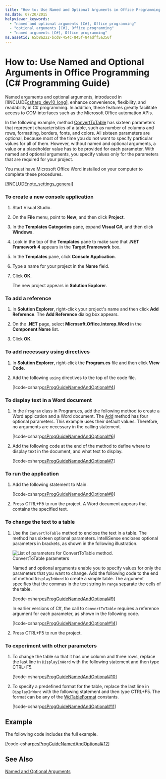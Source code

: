 ```yaml
---
title: "How to: Use Named and Optional Arguments in Office Programming (C# Programming Guide)"
ms.date: 07/20/2015
helpviewer_keywords: 
  - "named and optional arguments [C#], Office programming"
  - "optional arguments [C#], Office programming"
  - "named arguments [C#], Office programming"
ms.assetid: 65b8a222-bcd8-454c-845f-84adff5a356f
---
```

# How to: Use Named and Optional Arguments in Office Programming (C# Programming Guide)
Named arguments and optional arguments, introduced in [!INCLUDE[csharp_dev10_long](~/includes/csharp-dev10-long-md.md)], enhance convenience, flexibility, and readability in C# programming. In addition, these features greatly facilitate access to COM interfaces such as the Microsoft Office automation APIs.  
  
 In the following example, method [ConvertToTable](https://msdn.microsoft.com/library/bb216993.aspx) has sixteen parameters that represent characteristics of a table, such as number of columns and rows, formatting, borders, fonts, and colors. All sixteen parameters are optional, because most of the time you do not want to specify particular values for all of them. However, without named and optional arguments, a value or a placeholder value has to be provided for each parameter. With named and optional arguments, you specify values only for the parameters that are required for your project.  
  
 You must have Microsoft Office Word installed on your computer to complete these procedures.  
  
[!INCLUDE[note_settings_general](~/includes/note-settings-general-md.md)]  
  
### To create a new console application  
  
1. Start Visual Studio.  
  
2. On the **File** menu, point to **New**, and then click **Project**.  
  
3. In the **Templates Categories** pane, expand **Visual C#**, and then click **Windows**.  
  
4. Look in the top of the **Templates** pane to make sure that **.NET Framework 4** appears in the **Target Framework** box.  
  
5. In the **Templates** pane, click **Console Application**.  
  
6. Type a name for your project in the **Name** field.  
  
7. Click **OK**.  
  
    The new project appears in **Solution Explorer**.  
  
### To add a reference  
  
1. In **Solution Explorer**, right-click your project's name and then click **Add Reference**. The **Add Reference** dialog box appears.  
  
2. On the **.NET** page, select **Microsoft.Office.Interop.Word** in the **Component Name** list.  
  
3. Click **OK**.  
  
### To add necessary using directives  
  
1. In **Solution Explorer**, right-click the **Program.cs** file and then click **View Code**.  
  
2. Add the following `using` directives to the top of the code file.  
  
    [!code-csharp[csProgGuideNamedAndOptional#4](../../../csharp/programming-guide/classes-and-structs/codesnippet/CSharp/how-to-use-named-and-optional-arguments-in-office-programming_1.cs)]  
  
### To display text in a Word document  
  
1. In the `Program` class in Program.cs, add the following method to create a Word application and a Word document. The [Add](https://msdn.microsoft.com/library/microsoft.office.interop.word.documents.add.aspx) method has four optional parameters. This example uses their default values. Therefore, no arguments are necessary in the calling statement.  
  
    [!code-csharp[csProgGuideNamedAndOptional#6](../../../csharp/programming-guide/classes-and-structs/codesnippet/CSharp/how-to-use-named-and-optional-arguments-in-office-programming_2.cs)]  
  
2. Add the following code at the end of the method to define where to display text in the document, and what text to display.  
  
    [!code-csharp[csProgGuideNamedAndOptional#7](../../../csharp/programming-guide/classes-and-structs/codesnippet/CSharp/how-to-use-named-and-optional-arguments-in-office-programming_3.cs)]  
  
### To run the application  
  
1. Add the following statement to Main.  
  
    [!code-csharp[csProgGuideNamedAndOptional#8](../../../csharp/programming-guide/classes-and-structs/codesnippet/CSharp/how-to-use-named-and-optional-arguments-in-office-programming_4.cs)]  
  
2. Press CTRL+F5 to run the project. A Word document appears that contains the specified text.  
  
### To change the text to a table  
  
1. Use the `ConvertToTable` method to enclose the text in a table. The method has sixteen optional parameters. IntelliSense encloses optional parameters in brackets, as shown in the following illustration.  
  
    ![List of parameters for ConvertToTable method.](../../../csharp/programming-guide/classes-and-structs/media/convert_tableparameters.png "Convert_TableParameters")  
   ConvertToTable parameters  
  
    Named and optional arguments enable you to specify values for only the parameters that you want to change. Add the following code to the end of method `DisplayInWord` to create a simple table. The argument specifies that the commas in the text string in `range` separate the cells of the table.  
  
    [!code-csharp[csProgGuideNamedAndOptional#9](../../../csharp/programming-guide/classes-and-structs/codesnippet/CSharp/how-to-use-named-and-optional-arguments-in-office-programming_5.cs)]  
  
    In earlier versions of C#, the call to `ConvertToTable` requires a reference argument for each parameter, as shown in the following code.  
  
    [!code-csharp[csProgGuideNamedAndOptional#14](../../../csharp/programming-guide/classes-and-structs/codesnippet/CSharp/how-to-use-named-and-optional-arguments-in-office-programming_6.cs)]  
  
2. Press CTRL+F5 to run the project.  
  
### To experiment with other parameters  
  
1. To change the table so that it has one column and three rows, replace the last line in `DisplayInWord` with the following statement and then type CTRL+F5.  
  
    [!code-csharp[csProgGuideNamedAndOptional#10](../../../csharp/programming-guide/classes-and-structs/codesnippet/CSharp/how-to-use-named-and-optional-arguments-in-office-programming_7.cs)]  
  
2. To specify a predefined format for the table, replace the last line in `DisplayInWord` with the following statement and then type CTRL+F5. The format can be any of the [WdTableFormat](https://msdn.microsoft.com/library/microsoft.office.interop.word.wdtableformat.aspx) constants.  
  
    [!code-csharp[csProgGuideNamedAndOptional#11](../../../csharp/programming-guide/classes-and-structs/codesnippet/CSharp/how-to-use-named-and-optional-arguments-in-office-programming_8.cs)]  
  
## Example  
 The following code includes the full example.  
  
 [!code-csharp[csProgGuideNamedAndOptional#12](../../../csharp/programming-guide/classes-and-structs/codesnippet/CSharp/how-to-use-named-and-optional-arguments-in-office-programming_9.cs)]  
  
## See Also  
 [Named and Optional Arguments](../../../csharp/programming-guide/classes-and-structs/named-and-optional-arguments.md)
